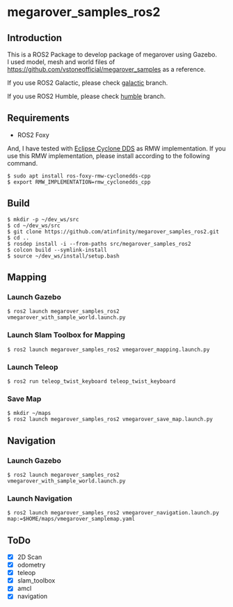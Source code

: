 # megarover_samples_ros2

## Introduction

This is a ROS2 Package to develop package of megarover using Gazebo.  
I used model, mesh and world files of <https://github.com/vstoneofficial/megarover_samples> as a reference.

If you use ROS2 Galactic, please check [galactic](https://github.com/atinfinity/megarover_samples_ros2/tree/galactic) branch.

If you use ROS2 Humble, please check [humble](https://github.com/atinfinity/megarover_samples_ros2/tree/humble) branch.

## Requirements

- ROS2 Foxy

And, I have tested with [Eclipse Cyclone DDS](https://github.com/ros2/rmw_cyclonedds) as RMW implementation.
If you use this RMW implementation, please install according to the following command.

```
$ sudo apt install ros-foxy-rmw-cyclonedds-cpp
$ export RMW_IMPLEMENTATION=rmw_cyclonedds_cpp
```

## Build

```
$ mkdir -p ~/dev_ws/src
$ cd ~/dev_ws/src
$ git clone https://github.com/atinfinity/megarover_samples_ros2.git
$ cd ..
$ rosdep install -i --from-paths src/megarover_samples_ros2
$ colcon build --symlink-install
$ source ~/dev_ws/install/setup.bash
```

## Mapping

### Launch Gazebo

```
$ ros2 launch megarover_samples_ros2 vmegarover_with_sample_world.launch.py
```

### Launch Slam Toolbox for Mapping

```
$ ros2 launch megarover_samples_ros2 vmegarover_mapping.launch.py
```

### Launch Teleop

```
$ ros2 run teleop_twist_keyboard teleop_twist_keyboard
```

### Save Map

```
$ mkdir ~/maps
$ ros2 launch megarover_samples_ros2 vmegarover_save_map.launch.py
```

## Navigation

### Launch Gazebo

```
$ ros2 launch megarover_samples_ros2 vmegarover_with_sample_world.launch.py
```

### Launch Navigation

```
$ ros2 launch megarover_samples_ros2 vmegarover_navigation.launch.py map:=$HOME/maps/vmegarover_samplemap.yaml
```

## ToDo

- [x] 2D Scan
- [x] odometry
- [x] teleop
- [x] slam_toolbox
- [x] amcl
- [x] navigation

